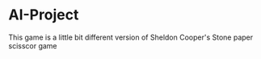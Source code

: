 # AI-Project
This game is a little bit different version of Sheldon Cooper's Stone paper scisscor game
